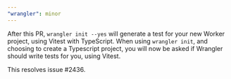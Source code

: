 ```yaml
---
"wrangler": minor
---
```


After this PR, `wrangler init --yes` will generate a test for your new Worker project, using Vitest with TypeScript.
When using `wrangler init`, and choosing to create a Typescript project, you will now be asked if Wrangler should write tests for you, using Vitest.

This resolves issue #2436.
